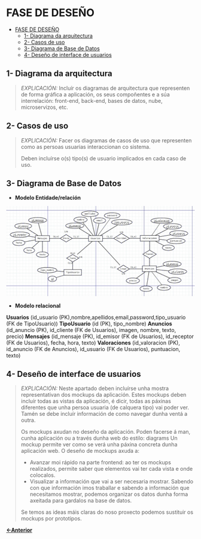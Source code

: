 # FASE DE DESEÑO

- [FASE DE DESEÑO](#fase-de-deseño)
  - [1- Diagrama da arquitectura](#1--diagrama-da-arquitectura)
  - [2- Casos de uso](#2--casos-de-uso)
  - [3- Diagrama de Base de Datos](#3--diagrama-de-base-de-datos)
  - [4- Deseño de interface de usuarios](#4--deseño-de-interface-de-usuarios)

## 1- Diagrama da arquitectura

> *EXPLICACIÓN:* Incluír os diagramas de arquitectura que representen de forma gráfica a aplicación, os seus compoñentes e a súa interrelación: front-end, back-end, bases de datos, nube, microservizos, etc.

## 2- Casos de uso

> *EXPLICACIÓN:* Facer os diagramas de casos de uso que representen como as persoas usuarias interaccionan co sistema.
>
>Deben incluírse o(s) tipo(s) de usuario implicados en cada caso de uso.

## 3- Diagrama de Base de Datos

- **Modelo Entidade/relación**

![image](../img/bbdd_esquema.jpg)

- **Modelo relacional**

**Usuarios** (id_usuario (PK),nombre,apellidos,email,password,tipo_usuario (FK de TipoUsuario))
**TipoUsuario** (id (PK), tipo_nombre)
**Anuncios** (id_anuncio (PK), id_cliente (FK de Usuarios), imagen, nombre, texto, precio)
**Mensajes** (id_mensaje (PK), id_emisor (FK de Usuarios), id_receptor (FK de Usuarios), fecha, hora, texto)
**Valoraciones** (id_valoracion (PK), id_anuncio (FK de Anuncios), id_usuario (FK de Usuarios), puntuacion, texto)


## 4- Deseño de interface de usuarios

> *EXPLICACIÓN:* Neste apartado deben incluírse unha mostra representativan dos mockups da aplicación. Estes mockups deben incluír todas as vistas da aplicación, é dicir, todas as páxinas diferentes que unha persoa usuaria (de calquera tipo) vai poder ver. Tamén se debe incluír información de como navegar dunha ventá a outra.
>
> Os mockups axudan no deseño da aplicación. Poden facerse á man, cunha aplicación ou a través dunha web do estilo: diagrams Un mockup permite ver como se verá unha páxina concreta dunha aplicación web. O deseño de mockups axuda a:
>
> - Avanzar moi rápido na parte frontend: ao ter os mockups realizados, permite saber que elementos vai ter cada vista e onde colocalos.
> - Visualizar a información que vai a ser necesaria mostrar. Sabendo con que información imos traballar e sabendo a información que necesitamos mostrar, podemos organizar os datos dunha forma axeitada para gardalos na base de datos.
>
> Se temos as ideas máis claras do noso proxecto podemos sustituir os mockups por prototipos.
>
[**<-Anterior**](../../README.md)
